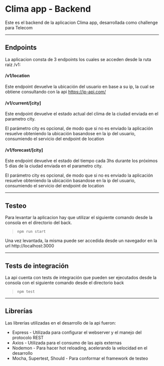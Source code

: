 # Clima app - Backend

Este es el backend de la aplicacion Clima app, desarrollada como challenge para Telecom
***
## Endpoints

La aplicacion consta de 3 endpoints los cuales se acceden desde la ruta raiz /v1:

#### /v1/location
Este endpoint devuelve la ubicación del usuario en base a su ip, la cual se obtiene consultando con la api https://ip-api.com/

#### /v1/current/[city]
Este endpoint devuelve el estado actual del clima de la ciudad enviada en el parametro city.

El parámetro city es opcional, de modo que si no es enviado la aplicación resuelve obteniendo la ubicación basandose en la ip del usuario, consumiendo el servicio del endpoint de location

#### /v1/forecast/[city]
Este endpoint devuelve el estado del tiempo cada 3hs durante los próximos 5 dias de la ciudad enviada en el parametro city.

El parámetro city es opcional, de modo que si no es enviado la aplicación resuelve obteniendo la ubicación basandose en la ip del usuario, consumiendo el servicio del endpoint de location
***
## Testeo

Para levantar la aplicacion hay que utilizar el siguiente comando desde la consola en el directorio del back.
>`npm run start `

Una vez levantada, la misma puede ser accedida desde un navegador en la url http://localhost:3000
***
## Tests de integración

La api cuenta con tests de integración que pueden ser ejecutados desde la consola con el siguiente comando desde el directorio back 
>`npm test`

***
## Librerías

Las librerías utilizadas en el desarrollo de la api fueron:

- Express - Utilizada para configurar el webserver y el manejo del protocolo REST
- Axios - Utilizada para el consumo de las apis externas
- Nodemon - Para hacer hot reloading, acelerando la velocidad en el desarrollo
- Mocha, Supertest, Should - Para conformar el framework de testeo


